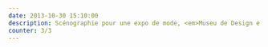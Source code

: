 ```yaml
---
date: 2013-10-30 15:10:00
description: Scénographie pour une expo de mode, <em>Museu de Design e da Moda</em>, Lisbonne.
counter: 3/3
---
```

